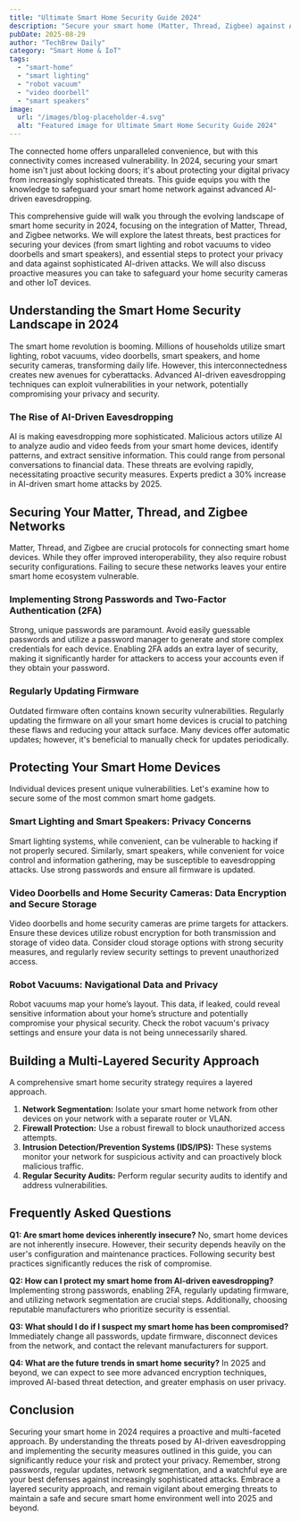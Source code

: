 ```yaml
---
title: "Ultimate Smart Home Security Guide 2024"
description: "Secure your smart home (Matter, Thread, Zigbee) against AI-driven eavesdropping.  Protect your smart lighting, robot vacuum, & video doorbell with our expert guide. Learn how to enhance your home security today!"
pubDate: 2025-08-29
author: "TechBrew Daily"
category: "Smart Home & IoT"
tags:
  - "smart-home"
  - "smart lighting"
  - "robot vacuum"
  - "video doorbell"
  - "smart speakers"
image:
  url: "/images/blog-placeholder-4.svg"
  alt: "Featured image for Ultimate Smart Home Security Guide 2024"
---
```


The connected home offers unparalleled convenience, but with this connectivity comes increased vulnerability.  In 2024, securing your smart home isn't just about locking doors; it's about protecting your digital privacy from increasingly sophisticated threats. This guide equips you with the knowledge to safeguard your smart home network against advanced AI-driven eavesdropping.

This comprehensive guide will walk you through the evolving landscape of smart home security in 2024, focusing on the integration of Matter, Thread, and Zigbee networks. We will explore the latest threats, best practices for securing your devices (from smart lighting and robot vacuums to video doorbells and smart speakers), and essential steps to protect your privacy and data against sophisticated AI-driven attacks.  We will also discuss proactive measures you can take to safeguard your home security cameras and other IoT devices.

## Understanding the Smart Home Security Landscape in 2024

The smart home revolution is booming.  Millions of households utilize smart lighting, robot vacuums, video doorbells, smart speakers, and home security cameras, transforming daily life. However, this interconnectedness creates new avenues for cyberattacks.  Advanced AI-driven eavesdropping techniques can exploit vulnerabilities in your network, potentially compromising your privacy and security.

### The Rise of AI-Driven Eavesdropping

AI is making eavesdropping more sophisticated.  Malicious actors utilize AI to analyze audio and video feeds from your smart home devices, identify patterns, and extract sensitive information.  This could range from personal conversations to financial data.  These threats are evolving rapidly, necessitating proactive security measures.  Experts predict a 30% increase in AI-driven smart home attacks by 2025.

## Securing Your Matter, Thread, and Zigbee Networks

Matter, Thread, and Zigbee are crucial protocols for connecting smart home devices.  While they offer improved interoperability, they also require robust security configurations.  Failing to secure these networks leaves your entire smart home ecosystem vulnerable.

### Implementing Strong Passwords and Two-Factor Authentication (2FA)

Strong, unique passwords are paramount.  Avoid easily guessable passwords and utilize a password manager to generate and store complex credentials for each device.  Enabling 2FA adds an extra layer of security, making it significantly harder for attackers to access your accounts even if they obtain your password.

### Regularly Updating Firmware

Outdated firmware often contains known security vulnerabilities.  Regularly updating the firmware on all your smart home devices is crucial to patching these flaws and reducing your attack surface.  Many devices offer automatic updates; however, it's beneficial to manually check for updates periodically.


## Protecting Your Smart Home Devices

Individual devices present unique vulnerabilities.  Let's examine how to secure some of the most common smart home gadgets.

### Smart Lighting and Smart Speakers: Privacy Concerns

Smart lighting systems, while convenient, can be vulnerable to hacking if not properly secured.  Similarly, smart speakers, while convenient for voice control and information gathering, may be susceptible to eavesdropping attacks.  Use strong passwords and ensure all firmware is updated.


### Video Doorbells and Home Security Cameras:  Data Encryption and Secure Storage

Video doorbells and home security cameras are prime targets for attackers.  Ensure these devices utilize robust encryption for both transmission and storage of video data.  Consider cloud storage options with strong security measures, and regularly review security settings to prevent unauthorized access.

### Robot Vacuums:  Navigational Data and Privacy

Robot vacuums map your home’s layout. This data, if leaked, could reveal sensitive information about your home’s structure and potentially compromise your physical security.  Check the robot vacuum's privacy settings and ensure your data is not being unnecessarily shared.


## Building a Multi-Layered Security Approach

A comprehensive smart home security strategy requires a layered approach.

1. **Network Segmentation:** Isolate your smart home network from other devices on your network with a separate router or VLAN.
2. **Firewall Protection:** Use a robust firewall to block unauthorized access attempts.
3. **Intrusion Detection/Prevention Systems (IDS/IPS):**  These systems monitor your network for suspicious activity and can proactively block malicious traffic.
4. **Regular Security Audits:**  Perform regular security audits to identify and address vulnerabilities.


## Frequently Asked Questions

**Q1: Are smart home devices inherently insecure?**  No, smart home devices are not inherently insecure. However, their security depends heavily on the user's configuration and maintenance practices.  Following security best practices significantly reduces the risk of compromise.

**Q2: How can I protect my smart home from AI-driven eavesdropping?**  Implementing strong passwords, enabling 2FA, regularly updating firmware, and utilizing network segmentation are crucial steps.  Additionally, choosing reputable manufacturers who prioritize security is essential.

**Q3:  What should I do if I suspect my smart home has been compromised?** Immediately change all passwords, update firmware, disconnect devices from the network, and contact the relevant manufacturers for support.

**Q4: What are the future trends in smart home security?** In 2025 and beyond, we can expect to see more advanced encryption techniques, improved AI-based threat detection, and greater emphasis on user privacy.



## Conclusion

Securing your smart home in 2024 requires a proactive and multi-faceted approach. By understanding the threats posed by AI-driven eavesdropping and implementing the security measures outlined in this guide, you can significantly reduce your risk and protect your privacy. Remember, strong passwords, regular updates, network segmentation, and a watchful eye are your best defenses against increasingly sophisticated attacks.  Embrace a layered security approach, and remain vigilant about emerging threats to maintain a safe and secure smart home environment well into 2025 and beyond.
